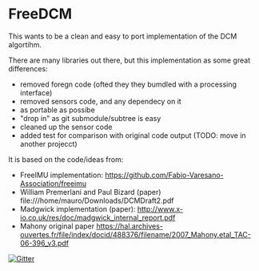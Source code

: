 # FreeDCM

This wants to be a clean and easy to port implementation of the DCM algortihm.

There are many libraries out there, but this implementation as some great differences:
- removed foregn code (ofted they they bumdled with a processing interface)
- removed sensors code, and any dependecy on it
- as portable as possibe
- "drop in" as git submodule/subtree is easy
- cleaned up the sensor code
- added test for comparison with original code output (TODO: move in another projecct)

It is based on the code/ideas from:
 - FreeIMU implementation: https://github.com/Fabio-Varesano-Association/freeimu
 - William Premerlani and Paul Bizard (paper) file:///home/mauro/Downloads/DCMDraft2.pdf
 - Madgwick implementation (paper): http://www.x-io.co.uk/res/doc/madgwick_internal_report.pdf
 - Mahony original paper https://hal.archives-ouvertes.fr/file/index/docid/488376/filename/2007_Mahony.etal_TAC-06-396_v3.pdf

[![Gitter](https://badges.gitter.im/Join%20Chat.svg)](https://gitter.im/MauroMombelli/FreeDCM?utm_source=badge&utm_medium=badge&utm_campaign=pr-badge&utm_content=badge)
